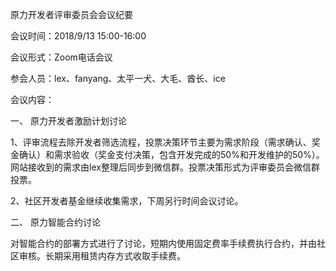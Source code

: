 原力开发者评审委员会会议纪要

会议时间：2018/9/13 15:00-16:00

会议形式：Zoom电话会议

参会人员：lex、fanyang、太平一犬、大毛、酋长、ice

会议内容：

一、 原力开发者激励计划讨论

1、评审流程去除开发者筛选流程，投票决策环节主要为需求阶段（需求确认、奖金确认）和需求验收（奖金支付决策，包含开发完成的50%和开发维护的50%）。网站接收到的需求由lex整理后同步到微信群。投票决策形式为评审委员会微信群投票。

2、社区开发者基金继续收集需求，下周另行时间会议讨论。

二、 原力智能合约讨论

对智能合约的部署方式进行了讨论，短期内使用固定费率手续费执行合约，并由社区审核。长期采用租赁内存方式收取手续费。
